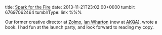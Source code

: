 title: [Spark for the Fire](http://www.amazon.co.uk/Spark-Fire-youthful-thinking-creativity/dp/0857193465)
date: 2013-11-21T23:02:00+0000
tumblr: 67697062464
tumblrType: link
%%%

Our former creative director at [Zolmo][Z], [Ian Wharton][I] (now at [AKQA][A]), wrote a book. I had fun at the launch party, and look forward to reading my copy.

[Z]: http://zolmo.com/
[I]: http://ianwharton.com/
[A]: http://www.akqa.com/
